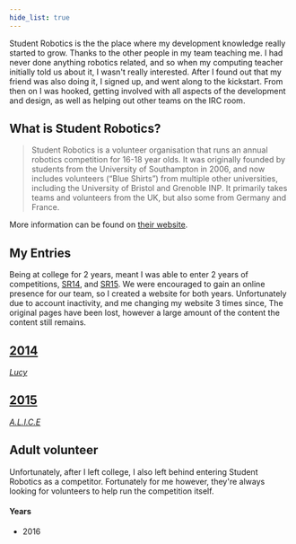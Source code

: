 ```yaml
---
hide_list: true
---
```


Student Robotics is the the place where my development knowledge really started to grow. Thanks to the other people in my team teaching me. I had never done anything robotics related, and so when my computing teacher initially told us about it, I wasn't really interested. After I found out that my friend was also doing it, I signed up, and went along to the kickstart. From then on I was hooked, getting involved with all aspects of the development and design, as well as helping out other teams on the IRC room.

## What is Student Robotics?
> Student Robotics is a volunteer organisation that runs an annual robotics competition for 16-18 year olds. It was originally founded by students from the University of Southampton in 2006, and now includes volunteers (“Blue Shirts”) from multiple other universities, including the University of Bristol and Grenoble INP. It primarily takes teams and volunteers from the UK, but also some from Germany and France.

More information can be found on [their website](https://studentrobotics.org).

## My Entries
Being at college for 2 years, meant I was able to enter 2 years of competitions, [SR14](2014), and [SR15](2015). We were encouraged to gain an online presence for our team, so I created a website for both years. Unfortunately due to account inactivity, and me changing my website 3 times since, The original pages have been lost, however a large amount of the content the content still remains.


<div class="row outer-gutter">
  <div class="col-sm-6">
    <a href="/robotics/2014/" class="portfolio-box image" data-image="https://c2.staticflickr.com/8/7670/17115168179_1ef30ac6e9_b.jpg">
      <div class="portfolio-box-caption">
        <div class="portfolio-box-caption-content">
          <div class="project-name">
            <h2>2014</h2>
          </div>
          <div class="project-category">
            <i>Lucy</i>
          </div>
        </div>
      </div>
    </a>
  </div>
  <div class="col-sm-6">
    <a href="/robotics/2015/" class="portfolio-box image" data-image="https://c2.staticflickr.com/8/7726/17309695331_584e7de16c_b.jpg">
      <div class="portfolio-box-caption">
        <div class="portfolio-box-caption-content">
          <div class="project-name">
            <h2>2015</h2>
          </div>
          <div class="project-category">
            <i>A.L.I.C.E</i>
          </div>
        </div>
      </div>
    </a>
  </div>
</div>

## Adult volunteer
Unfortunately, after I left college, I also left behind entering Student Robotics as a competitor. Fortunately for me however, they're always looking for volunteers to help run the competition itself.
#### Years
- 2016
